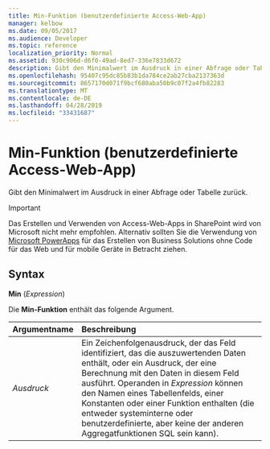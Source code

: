```yaml
---
title: Min-Funktion (benutzerdefinierte Access-Web-App)
manager: kelbow
ms.date: 09/05/2017
ms.audience: Developer
ms.topic: reference
localization_priority: Normal
ms.assetid: 930c906d-d6f0-49ad-8ed7-336e7833d672
description: Gibt den Minimalwert im Ausdruck in einer Abfrage oder Tabelle zurück.
ms.openlocfilehash: 95407c95dc85b83b1da784ce2ab27cba2137363d
ms.sourcegitcommit: 8657170d071f9bcf680aba50b9c07f2a4fb82283
ms.translationtype: MT
ms.contentlocale: de-DE
ms.lasthandoff: 04/28/2019
ms.locfileid: "33431687"
---
```

# <a name="min-function-access-custom-web-app"></a>Min-Funktion (benutzerdefinierte Access-Web-App)

Gibt den Minimalwert im Ausdruck in einer Abfrage oder Tabelle zurück.
  
> [!IMPORTANT]
> Das Erstellen und Verwenden von Access-Web-Apps in SharePoint wird von Microsoft nicht mehr empfohlen. Alternativ sollten Sie die Verwendung von [Microsoft PowerApps](https://powerapps.microsoft.com/en-us/) für das Erstellen von Business Solutions ohne Code für das Web und für mobile Geräte in Betracht ziehen. 
  
## <a name="syntax"></a>Syntax

 **Min** (*Expression*) 
  
Die **Min-Funktion** enthält das folgende Argument. 
  
|**Argumentname**|**Beschreibung**|
|:-----|:-----|
| *Ausdruck*  <br/> |Ein Zeichenfolgenausdruck, der das Feld identifiziert, das die auszuwertenden Daten enthält, oder ein Ausdruck, der eine Berechnung mit den Daten in diesem Feld ausführt. Operanden in *Expression* können den Namen eines Tabellenfelds, einer Konstanten oder einer Funktion enthalten (die entweder systeminterne oder benutzerdefinierte, aber keine der anderen Aggregatfunktionen SQL sein kann).  <br/> |
   

